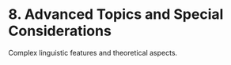 # 8. Advanced Topics and Special Considerations

Complex linguistic features and theoretical aspects.


